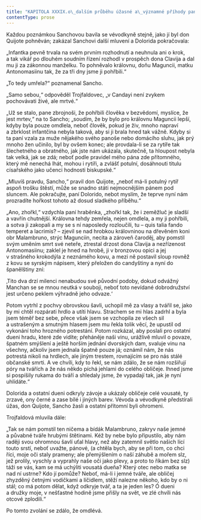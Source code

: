 ```yaml
---
title: "KAPITOLA XXXIX.o\_dalším průběhu úžasné a\_významné příhody paní Trojfaldové."
contentType: prose
---
```


  

Každou poznámkou Sanchovou bavila se vévodkyně stejně, jako jí byl don Quijote pohněván; zakázal Sanchovi další mluvení a Dolorida pokračovala:

„Infantka pevně trvala na svém prvním rozhodnutí a neuhnula ani o krok, a tak vikář po dlouhém soudním řízení rozhodl v prospěch dona Clavija a dal mu ji za zákonnou manželku. To pohněvalo královnu, doňu Maguncii, matku Antonomasiinu tak, že za tři dny jsme ji pohřbili.“

„To tedy umřela?“ poznamenal Sancho.

„Samo sebou,“ odpověděl Trojfaldovec, „v Candayi není zvykem pochovávati živé, ale mrtvé.“

„Už se stalo, pane zbrojnoši, že pohřbili člověka v bezvědomí, myslíce, že jest mrtev,“ na to Sancho; „soudím, že by bylo pro královnu Maguncii lepší, kdyby byla pouze omdlela, neboť člověk, pokud je živ, mnoho napraví a zbrklost infantčina nebyla taková, aby si ji brala hned tak vážně. Kdyby si ta paní vzala za muže nějakého svého panoše nebo domácího sluhu, jak prý mnoho žen učinilo, byl by ovšem konec; ale provdala-li se za rytíře tak šlechetného a obratného, jak jste nám ukázala, skutečně, ta hloupost nebyla tak velká, jak se zdá; neboť podle pravidel mého pána zde přítomného, který mě nenechá lhát, mohou i rytíři, a zvlášť potulní, dosáhnouti titulu císařského jako učenci hodnosti biskupské.“

„Mluvíš pravdu, Sancho,“ pravil don Quijote, „neboť má-li potulný rytíř aspoň trošku štěstí, může se snadno státi nejmocnějším pánem pod sluncem. Ale pokračujte, paní Dolorido, nebot myslím, že teprve nyní nám prozradíte hořkost tohoto až dosud sladkého příběhu.“

„Ano, zhořkl,“ vzdychla paní hraběnka, „zhořkl tak, že i zeměžluč je sladší a vavřín chutnější. Královna tehdy zemřela, nejen omdlela, a my ji pohřbili, a sotva ji zakopali a my se s ní naposledy rozloučili, tu – quis talia fando temperet a lacrimis? – zjevil se nad hrobkou královninou na dřevěném koni obr Malambruno, strýc Magunciin, necita a zároveň čaroděj, aby pomstil svým uměním smrt své neteře, ztrestal drzost dona Clavija a nezřízenost Antonomasiinu; zaklel je hned na hrobě, ji v bronzovou opici a jej v strašného krokodýla z neznámého kovu, a mezi ně postavil sloup rovněž z kovu se syrským nápisem, který přeložen do candyštiny a nyní do španělštiny zní:

‚Tito dva drzí milenci nenabudou své původní podoby, dokud odvážný Manchan se se mnou neutká v souboji, neboť toto nevídané dobrodružství jest určeno peklem výhradně jeho odvaze.‘

Potom vytrhl z pochvy obrovskou šavli, uchopil mě za vlasy a tvářil se, jako by mi chtěl rozpárati hrdlo a utíti hlavu. Strachem se mi hlas zadrhl a byla jsem téměř bez sebe, přece však jsem se vzchopila ze všech sil a ustrašeným a smutným hlasem jsem mu řekla tolik věcí, že upustil od vykonání toho hrozného potrestání. Potom rozkázal, aby poslali pro ostatní dueni hradu, které zde vidíte; přeháněje naši vinu, urážlivě mluvil o povaze, špatném smýšlení a ještě horším jednání dvorských dam, svaluje vinu na všechny, ačkoliv jsem jednala špatně pouze já; oznámil nám, že nás potrestá nikoli na hrdlech, ale jiným trestem, rovnajícím se pro nás stálé občanské smrti. A ve chvíli, kdy to řekl, se nám zdálo, že se nám rozšiřují póry na tvářích a že nás někdo píchá jehlami do celého obličeje. Ihned jsme si pospíšily rukama do tváří a shledaly jsme, že vypadají tak, jak je nyní uhlídáte.“

Dolorida a ostatní dueni odkryly závoje a ukázaly obličeje celé vousaté, ty zrzavé, ony černé a zase bílé i jiných barev. Vévoda a vévodkyně předstírali úžas, don Quijote, Sancho žasli a ostatní přítomní byli ohromeni.

Trojfaldová mluvila dále:

„Tak se nám pomstil ten ničema a bídák Malambruno, zakryv naše jemné a půvabné tváře hrubými štětinami. Kéž by nebe bylo připustilo, aby nám raději svou ohromnou šavlí uťal hlavy, než aby zatemnil světlo našich lící touto srstí, neboť uvažte, pánové, (a chtěla bych, aby se při tom, co chci říci, moje oči staly prameny; ale přemýšlením o naší záhubě a mořem slz, jež prolily, vyschly a vyprahly naše oči jako plevy, a proto to říkám bez slz) táži se vás, kam se má uchýliti vousatá dueňa? Který otec nebo matka se nad ní ustrne? Kdo jí pomůže? Neboť, má-li i jemné tváře, ale obličej zhyzděný četnými vodičkami a líčidlem, stěží nalezne někoho, kdo by o ni stál; co má potom dělat, když odkryje tvář, a ta je jeden les? Ó dueni a družky moje, v nešťastné hodině jsme přišly na svět, ve zlé chvíli nás otcové zplodili.“

Po tomto zvolání se zdálo, že omdlévá.
